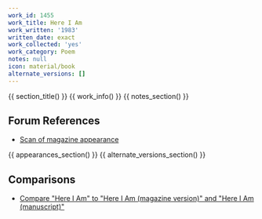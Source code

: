 ```yaml
---
work_id: 1455
work_title: Here I Am
work_written: '1983'
written_date: exact
work_collected: 'yes'
work_category: Poem
notes: null
icon: material/book
alternate_versions: []
---
```


{{ section_title() }}
{{ work_info() }}
{{ notes_section() }}
## Forum References
- [Scan of magazine appearance](https://bukowskiforum.com/threads/oro-madre-vol-2-no-3-4-1984-here-i-am.11740/)

{{ appearances_section() }}
{{ alternate_versions_section() }}
## Comparisons
- [Compare "Here I Am" to "Here I Am (magazine version)" and "Here I Am (manuscript)"](https://bukowskiforum.com/threads/oro-madre-vol-2-no-3-4-1984-here-i-am.11740/#post-164062)